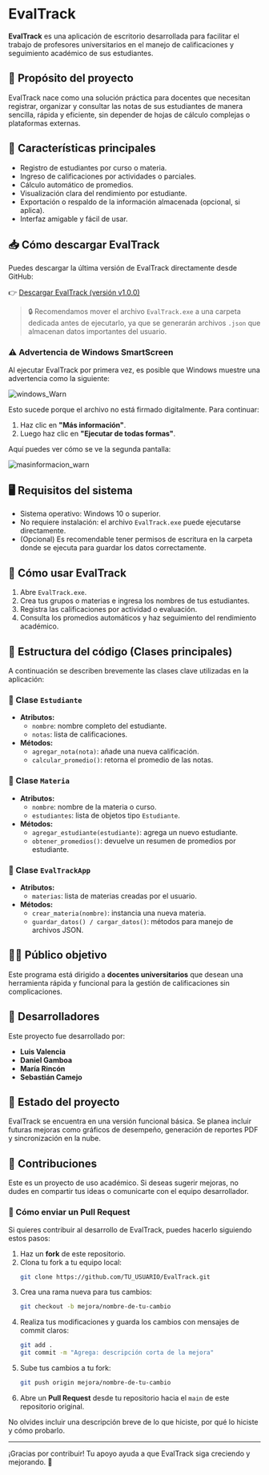 
# EvalTrack

**EvalTrack** es una aplicación de escritorio desarrollada para facilitar el trabajo de profesores universitarios en el manejo de calificaciones y seguimiento académico de sus estudiantes.

## 📌 Propósito del proyecto

EvalTrack nace como una solución práctica para docentes que necesitan registrar, organizar y consultar las notas de sus estudiantes de manera sencilla, rápida y eficiente, sin depender de hojas de cálculo complejas o plataformas externas.

## 🧩 Características principales

- Registro de estudiantes por curso o materia.
- Ingreso de calificaciones por actividades o parciales.
- Cálculo automático de promedios.
- Visualización clara del rendimiento por estudiante.
- Exportación o respaldo de la información almacenada (opcional, si aplica).
- Interfaz amigable y fácil de usar.

## 📥 Cómo descargar EvalTrack

Puedes descargar la última versión de EvalTrack directamente desde GitHub:

   👉 [Descargar EvalTrack (versión v1.0.0)](https://github.com/Ozaroooo/EvalTrack/releases/download/v1.0.0/EvalTrack.exe)

> 🔒 Recomendamos mover el archivo `EvalTrack.exe` a una carpeta dedicada antes de ejecutarlo, ya que se generarán archivos `.json` que almacenan datos importantes del usuario.

### ⚠️ Advertencia de Windows SmartScreen

Al ejecutar EvalTrack por primera vez, es posible que Windows muestre una advertencia como la siguiente:

![windows_Warn](https://github.com/user-attachments/assets/55576d1c-7ff7-4526-b251-c27ee80d5b27)


Esto sucede porque el archivo no está firmado digitalmente. Para continuar:

1. Haz clic en **"Más información"**.
2. Luego haz clic en **"Ejecutar de todas formas"**.

Aquí puedes ver cómo se ve la segunda pantalla:

![masinformacion_warn](https://github.com/user-attachments/assets/685f40f3-8ba4-4282-a7c5-e47af1f959f8)


## 🖥️ Requisitos del sistema

- Sistema operativo: Windows 10 o superior.
- No requiere instalación: el archivo `EvalTrack.exe` puede ejecutarse directamente.
- (Opcional) Es recomendable tener permisos de escritura en la carpeta donde se ejecuta para guardar los datos correctamente.

## 🚀 Cómo usar EvalTrack

1. Abre `EvalTrack.exe`.
2. Crea tus grupos o materias e ingresa los nombres de tus estudiantes.
3. Registra las calificaciones por actividad o evaluación.
4. Consulta los promedios automáticos y haz seguimiento del rendimiento académico.

## 🧱 Estructura del código (Clases principales)

A continuación se describen brevemente las clases clave utilizadas en la aplicación:

### 📄 Clase `Estudiante`

- **Atributos:**
  - `nombre`: nombre completo del estudiante.
  - `notas`: lista de calificaciones.
- **Métodos:**
  - `agregar_nota(nota)`: añade una nueva calificación.
  - `calcular_promedio()`: retorna el promedio de las notas.

### 📄 Clase `Materia`

- **Atributos:**
  - `nombre`: nombre de la materia o curso.
  - `estudiantes`: lista de objetos tipo `Estudiante`.
- **Métodos:**
  - `agregar_estudiante(estudiante)`: agrega un nuevo estudiante.
  - `obtener_promedios()`: devuelve un resumen de promedios por estudiante.

### 📄 Clase `EvalTrackApp`

- **Atributos:**
  - `materias`: lista de materias creadas por el usuario.
- **Métodos:**
  - `crear_materia(nombre)`: instancia una nueva materia.
  - `guardar_datos() / cargar_datos()`: métodos para manejo de archivos JSON.

## 👨‍🏫 Público objetivo

Este programa está dirigido a **docentes universitarios** que desean una herramienta rápida y funcional para la gestión de calificaciones sin complicaciones.

## 👥 Desarrolladores

Este proyecto fue desarrollado por:

- **Luis Valencia**
- **Daniel Gamboa**
- **María Rincón**
- **Sebastián Camejo**

## 📂 Estado del proyecto

EvalTrack se encuentra en una versión funcional básica. Se planea incluir futuras mejoras como gráficos de desempeño, generación de reportes PDF y sincronización en la nube.

## 🤝 Contribuciones

Este es un proyecto de uso académico. Si deseas sugerir mejoras, no dudes en compartir tus ideas o comunicarte con el equipo desarrollador.

### 📌 Cómo enviar un Pull Request

Si quieres contribuir al desarrollo de EvalTrack, puedes hacerlo siguiendo estos pasos:

1. Haz un **fork** de este repositorio.
2. Clona tu fork a tu equipo local:
   ```bash
   git clone https://github.com/TU_USUARIO/EvalTrack.git
   ```
3. Crea una rama nueva para tus cambios:
   ```bash
   git checkout -b mejora/nombre-de-tu-cambio
   ```
4. Realiza tus modificaciones y guarda los cambios con mensajes de commit claros:
   ```bash
   git add .
   git commit -m "Agrega: descripción corta de la mejora"
   ```
5. Sube tus cambios a tu fork:
   ```bash
   git push origin mejora/nombre-de-tu-cambio
   ```
6. Abre un **Pull Request** desde tu repositorio hacia el `main` de este repositorio original.

No olvides incluir una descripción breve de lo que hiciste, por qué lo hiciste y cómo probarlo.

---

¡Gracias por contribuir! Tu apoyo ayuda a que EvalTrack siga creciendo y mejorando. 🚀
